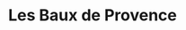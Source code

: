 ---
guid: "dae28b897087"
title: "Les Baux de Provence"
latlng: "43.743845, 4.795432"
videoId: "N_-9U-5_hF4" 
---